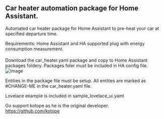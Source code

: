 
## Car heater automation package for Home Assistant.

Automated car heater package for Home Assistant to pre-heat your car at specified departure time.

Requirements: Home Assistant and HA supported plug with energy consumption measurement.

####
Download the car_heater.yaml package and copy to Home Assistant packages foldery.
Packages foler must be included in HA config file.
![image](https://user-images.githubusercontent.com/52965048/154841791-939bd6f0-5ed3-4b2d-89d7-5f4a53a0414e.png)

Entities in the package file must be setup. All entities are marked as #CHANGE-ME in the car_heater.yaml file.

Lovelace example is included in sample_lovelace_ui.yaml

Go support kotope as he is the original developer.
https://github.com/kotope


